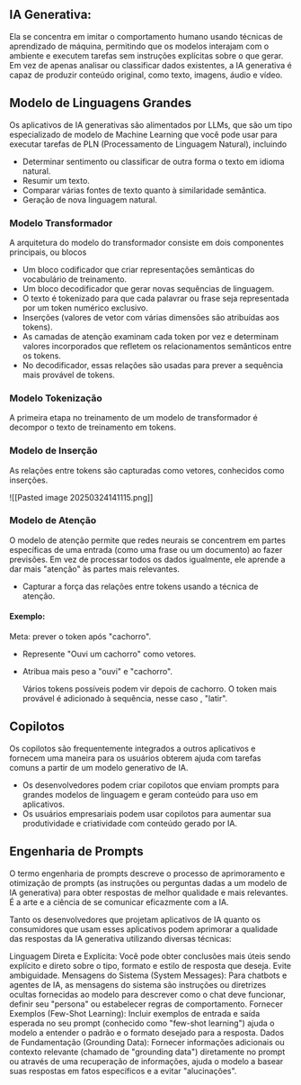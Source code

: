 ## IA Generativa: 
Ela se concentra em imitar o comportamento humano usando técnicas de aprendizado de máquina, permitindo que os modelos interajam com o ambiente e executem tarefas sem instruções explícitas sobre o que gerar. Em vez de apenas analisar ou classificar dados existentes, a IA generativa é capaz de produzir conteúdo original, como texto, imagens, áudio e vídeo.

## Modelo de Linguagens Grandes

Os aplicativos de IA generativas são alimentados por LLMs, que são um tipo especializado de modelo de Machine Learning que você pode usar para executar tarefas de PLN (Processamento de Linguagem Natural), incluindo

- Determinar sentimento ou classificar de outra forma o texto em idioma natural.
- Resumir um texto.
- Comparar várias fontes de texto quanto à similaridade semântica.
- Geração de nova linguagem natural.


### Modelo Transformador

A arquitetura do modelo do transformador consiste em dois componentes principais, ou blocos

- Um bloco codificador que criar representações semânticas do vocabulário de treinamento.
- Um bloco decodificador que gerar novas sequências de linguagem.
- O texto é tokenizado para que cada palavrar ou frase seja representada por um token numérico exclusivo.
- Inserções (valores de vetor com várias dimensões são atribuídas aos tokens).
- As camadas de atenção examinam cada token por vez e determinam valores incorporados que refletem os relacionamentos semânticos entre os tokens.
- No decodificador, essas relações são usadas para prever a sequência mais provável de tokens.

### Modelo Tokenização

A primeira etapa no treinamento de um modelo de transformador é decompor o texto de treinamento em tokens.

### Modelo de Inserção

As relações entre tokens são capturadas como vetores, conhecidos como inserções.

![[Pasted image 20250324141115.png]]


### Modelo de Atenção

O modelo de atenção permite que redes neurais se concentrem em partes específicas de uma entrada (como uma frase ou um documento) ao fazer previsões. Em vez de processar todos os dados igualmente, ele aprende a dar mais "atenção" às partes mais relevantes.

- Capturar a força das relações entre tokens usando a técnica de atenção.

#### Exemplo:

Meta: prever o token após "cachorro".

- Represente "Ouvi um cachorro" como vetores.
- Atribua mais peso a "ouvi" e "cachorro".

	Vários tokens possíveis podem vir depois de cachorro.
	O token mais provável é adicionado à sequência, nesse caso , "latir".

## Copilotos

Os copilotos são frequentemente integrados a outros aplicativos e fornecem uma maneira para os usuários obterem ajuda com tarefas comuns a partir de um modelo generativo de IA.

- Os desenvolvedores podem criar copilotos que enviam prompts para grandes modelos de linguagem e geram conteúdo para uso em aplicativos.
- Os usuários empresariais podem usar copilotos para aumentar sua produtividade e criatividade com conteúdo gerado por IA.

## Engenharia de Prompts
O termo engenharia de prompts descreve o processo de aprimoramento e otimização de prompts (as instruções ou perguntas dadas a um modelo de IA generativa) para obter respostas de melhor qualidade e mais relevantes. É a arte e a ciência de se comunicar eficazmente com a IA.

Tanto os desenvolvedores que projetam aplicativos de IA quanto os consumidores que usam esses aplicativos podem aprimorar a qualidade das respostas da IA generativa utilizando diversas técnicas:

Linguagem Direta e Explícita: Você pode obter conclusões mais úteis sendo explícito e direto sobre o tipo, formato e estilo de resposta que deseja. Evite ambiguidade.
Mensagens do Sistema (System Messages): Para chatbots e agentes de IA, as mensagens do sistema são instruções ou diretrizes ocultas fornecidas ao modelo para descrever como o chat deve funcionar, definir seu "persona" ou estabelecer regras de comportamento.
Fornecer Exemplos (Few-Shot Learning): Incluir exemplos de entrada e saída esperada no seu prompt (conhecido como "few-shot learning") ajuda o modelo a entender o padrão e o formato desejado para a resposta.
Dados de Fundamentação (Grounding Data): Fornecer informações adicionais ou contexto relevante (chamado de "grounding data") diretamente no prompt ou através de uma recuperação de informações, ajuda o modelo a basear suas respostas em fatos específicos e a evitar "alucinações".





